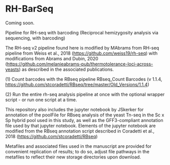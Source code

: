 # RH-BarSeq

Coming soon.


Pipeline for RH-seq with barcoding (Reciprocal hemizygosity analysis via sequencing, with barcoding)

The RH-seq v2 pipeline found here is modified by MAbrams from RH-seq pipeline from Weiss et al., 2018 (https://github.com/weiss19/rh-seq) with modifications from Abrams and Dubin, 2020 (https://github.com/melanieabrams-pub/thermotolerance-loci-across-yeasts) as described in the associated publications.

(1) Count barcodes with the RBseq pipeline RBseq_Count Barcodes (v 1.1.4, https://github.com/stcoradetti/RBseq/tree/master/Old_Versions/1.1.4)

(2) Run the entire rh-seq analysis pipeline at once with the optional wrapper script - or run one script at a time.  



This repository also includes the jupyter notebook by JSkerker for annotation of the poolFile for RBseq analysis of the yeast Tn-seq in the Sc x Sp hybrid pool used in this study, as well as the GFF3-compliant annotation file used by that jupyter notebook.  Elements of the jupyter notebook are modified from the RBseq annotation script described in Coradetti et al., 2018 (https://github.com/stcoradetti/RBseq)

Metafiles and associated files used in the manuscript are provided for convenient replication of results; to do so, adjust file pathways in the metafiles to reflect their new storage directories upon download.
